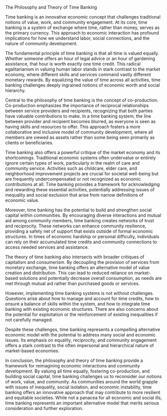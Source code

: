 The Philosophy and Theory of Time Banking

Time banking is an innovative economic concept that challenges traditional notions of value, work, and community engagement. At its core, time banking is a system of exchange where time, rather than money, serves as the primary currency. This approach to economic interaction has profound implications for how we understand labor, social connections, and the nature of community development.

The fundamental principle of time banking is that all time is valued equally. Whether someone offers an hour of legal advice or an hour of gardening assistance, that hour is worth exactly one time credit. This radical egalitarianism in valuing human labor stands in stark contrast to the market economy, where different skills and services command vastly different monetary rewards. By equalizing the value of time across all activities, time banking challenges deeply ingrained notions of economic worth and social hierarchy.

Central to the philosophy of time banking is the concept of co-production. Co-production emphasizes the importance of reciprocal relationships between service providers and recipients, recognizing that both parties have valuable contributions to make. In a time banking system, the line between provider and recipient becomes blurred, as everyone is seen as having skills and resources to offer. This approach fosters a more collaborative and inclusive model of community development, where all members are viewed as assets rather than some being seen primarily as clients or beneficiaries.

Time banking also offers a powerful critique of the market economy and its shortcomings. Traditional economic systems often undervalue or entirely ignore certain types of work, particularly in the realm of care and community service. Activities such as childcare, elder care, and neighborhood improvement projects are crucial for societal well-being but are frequently undercompensated or not recognized as economic contributions at all. Time banking provides a framework for acknowledging and rewarding these essential activities, potentially addressing issues of inequality and social exclusion that arise from narrow definitions of economic value.

Moreover, time banking has the potential to build and strengthen social capital within communities. By encouraging diverse interactions and mutual aid among community members, time banking creates networks of trust and reciprocity. These networks can enhance community resilience, providing a safety net of support that exists outside of formal economic structures. In times of economic hardship or personal difficulty, individuals can rely on their accumulated time credits and community connections to access needed services and assistance.

The theory of time banking also intersects with broader critiques of capitalism and consumerism. By decoupling the provision of services from monetary exchange, time banking offers an alternative model of value creation and distribution. This can lead to reduced reliance on market-based solutions and potentially decrease overall consumption, as needs are met through mutual aid rather than purchased goods or services.

However, implementing time banking systems is not without challenges. Questions arise about how to manage and account for time credits, how to ensure a balance of skills within the system, and how to integrate time banking with existing economic structures. There are also concerns about the potential for exploitation or the reinforcement of existing inequalities if not carefully managed.

Despite these challenges, time banking represents a compelling alternative economic model with the potential to address many social and economic issues. Its emphasis on equality, reciprocity, and community engagement offers a stark contrast to the often impersonal and hierarchical nature of market-based economies.

In conclusion, the philosophy and theory of time banking provide a framework for reimagining economic interactions and community development. By valuing all time equally, fostering co-production, and building social capital, time banking challenges us to reconsider our notions of work, value, and community. As communities around the world grapple with issues of inequality, social isolation, and economic instability, time banking offers an innovative approach that may contribute to more resilient and equitable societies. While not a panacea for all economic and social ills, time banking represents an important alternative model that merits serious consideration and further exploration.